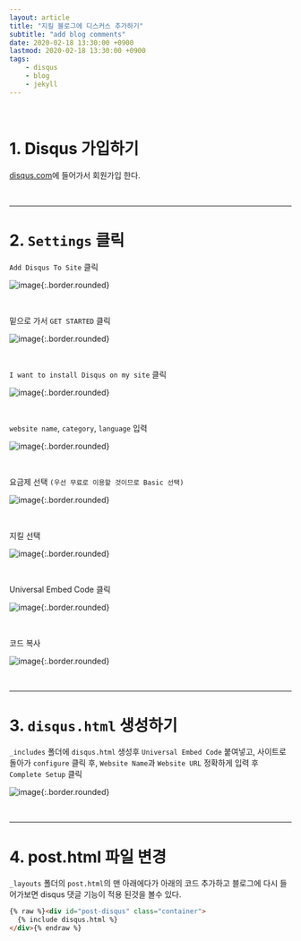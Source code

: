 ```yaml
---
layout: article
title: "지킬 블로그에 디스커스 추가하기"
subtitle: "add blog comments"
date: 2020-02-18 13:30:00 +0900
lastmod: 2020-02-18 13:30:00 +0900
tags: 
    - disqus
    - blog
    - jekyll
---
```


<br>

# 1. Disqus 가입하기

[disqus.com](https://disqus.com/)에 들어가서 회원가입 한다.

<br>

---

# 2. `Settings` 클릭

`Add Disqus To Site` 클릭

![image](https://user-images.githubusercontent.com/59393359/74631860-69830480-51a1-11ea-9136-44614d5e8b18.png){:.border.rounded}

<br>

밑으로 가서 `GET STARTED` 클릭

![image](https://user-images.githubusercontent.com/59393359/74631991-b36bea80-51a1-11ea-9179-59f7cba03309.png){:.border.rounded}

<br>

`I want to install Disqus on my site` 클릭

![image](https://user-images.githubusercontent.com/59393359/74631531-89fe8f00-51a0-11ea-8c8a-f07962e4d507.png){:.border.rounded}

<br>

`website name`, `category`, `language` 입력

![image](https://user-images.githubusercontent.com/59393359/74640976-dacbb300-51b3-11ea-9001-6ca15808d1eb.png){:.border.rounded}

<br>

요금제 선택 `(우선 무료로 이용할 것이므로 Basic 선택)`

![image](https://user-images.githubusercontent.com/59393359/74641222-4746b200-51b4-11ea-9360-b0a20ca74698.png){:.border.rounded}

<br>

지킬 선택

![image](https://user-images.githubusercontent.com/59393359/74641391-8d9c1100-51b4-11ea-8f91-f44dad0dfcc2.png){:.border.rounded}

<br>

Universal Embed Code 클릭

![image](https://user-images.githubusercontent.com/59393359/74641580-e4a1e600-51b4-11ea-8427-2a21e24b7e5a.png){:.border.rounded}

<br>

코드 복사

![image](https://user-images.githubusercontent.com/59393359/74641740-229f0a00-51b5-11ea-9b3f-1dc2742327e0.png){:.border.rounded}

<br>

---

# 3. `disqus.html` 생성하기

`_includes` 폴더에 `disqus.html` 생성후 `Universal Embed Code` 붙여넣고, 사이트로 돌아가 `configure` 클릭 후, `Website Name`과 `Website URL` 정확하게 입력 후 `Complete Setup` 클릭

![image](https://user-images.githubusercontent.com/59393359/74642225-efa94600-51b5-11ea-98f9-859ba4f44342.png){:.border.rounded}

<br>

---

# 4. post.html 파일 변경

`_layouts` 폴더의 `post.html`의 맨 아래에다가 아래의 코드 추가하고 블로그에 다시 들어가보면 disqus 댓글 기능이 적용 된것을 볼수 있다.

```html
{% raw %}<div id="post-disqus" class="container">
  {% include disqus.html %}
</div>{% endraw %}
```

<br><br><br><br>